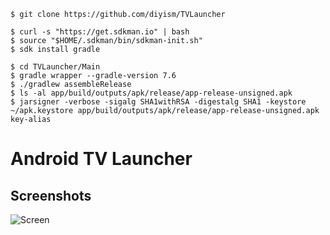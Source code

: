     $ git clone https://github.com/diyism/TVLauncher
    
    $ curl -s "https://get.sdkman.io" | bash
    $ source "$HOME/.sdkman/bin/sdkman-init.sh"
    $ sdk install gradle
    
    $ cd TVLauncher/Main
    $ gradle wrapper --gradle-version 7.6
    $ ./gradlew assembleRelease
    $ ls -al app/build/outputs/apk/release/app-release-unsigned.apk
    $ jarsigner -verbose -sigalg SHA1withRSA -digestalg SHA1 -keystore ~/apk.keystore app/build/outputs/apk/release/app-release-unsigned.apk key-alias

# Android TV Launcher

## Screenshots
![Screen](Misc/1.png)
